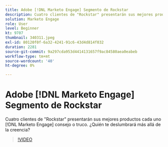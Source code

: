 ```yaml
---
title: Adobe [!DNL Marketo Engage] Segmento de Rockstar
description: Cuatro clientes de "Rockstar" presentarán sus mejores productos cada uno [!DNL Marketo Engage] consejo o truco. ¿Quién te deslumbrará más allá de la creencia?
solution: Marketo Engage
role: User
level: Beginner
kt: 9707
thumbnail: 340311.jpeg
exl-id: 80120f0f-6a32-4241-91c6-43d4d814f032
duration: 2281
source-git-commit: 9a297cda953d4414131657f9ac84580aea0eabeb
workflow-type: tm+mt
source-wordcount: '40'
ht-degree: 0%

---
```


# Adobe [!DNL Marketo Engage] Segmento de Rockstar

Cuatro clientes de &quot;Rockstar&quot; presentarán sus mejores productos cada uno [!DNL Marketo Engage] consejo o truco. ¿Quién te deslumbrará más allá de la creencia?

>[!VIDEO](https://video.tv.adobe.com/v/340311/?quality=12&learn=on)
